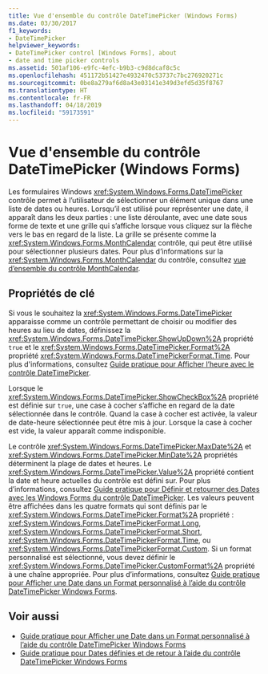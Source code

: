 ```yaml
---
title: Vue d'ensemble du contrôle DateTimePicker (Windows Forms)
ms.date: 03/30/2017
f1_keywords:
- DateTimePicker
helpviewer_keywords:
- DateTimePicker control [Windows Forms], about
- date and time picker controls
ms.assetid: 501af106-e9fc-4efc-b9b3-c9d8dcaf8c5c
ms.openlocfilehash: 451172b51427e4932470c53737c7bc276920271c
ms.sourcegitcommit: 0be8a279af6d8a43e03141e349d3efd5d35f8767
ms.translationtype: HT
ms.contentlocale: fr-FR
ms.lasthandoff: 04/18/2019
ms.locfileid: "59173591"
---
```

# <a name="datetimepicker-control-overview-windows-forms"></a>Vue d'ensemble du contrôle DateTimePicker (Windows Forms)
Les formulaires Windows <xref:System.Windows.Forms.DateTimePicker> contrôle permet à l’utilisateur de sélectionner un élément unique dans une liste de dates ou heures. Lorsqu’il est utilisé pour représenter une date, il apparaît dans les deux parties : une liste déroulante, avec une date sous forme de texte et une grille qui s’affiche lorsque vous cliquez sur la flèche vers le bas en regard de la liste. La grille se présente comme la <xref:System.Windows.Forms.MonthCalendar> contrôle, qui peut être utilisé pour sélectionner plusieurs dates. Pour plus d’informations sur la <xref:System.Windows.Forms.MonthCalendar> du contrôle, consultez [vue d’ensemble du contrôle MonthCalendar](monthcalendar-control-overview-windows-forms.md).  
  
## <a name="key-properties"></a>Propriétés de clé  
 Si vous le souhaitez la <xref:System.Windows.Forms.DateTimePicker> apparaisse comme un contrôle permettant de choisir ou modifier des heures au lieu de dates, définissez la <xref:System.Windows.Forms.DateTimePicker.ShowUpDown%2A> propriété `true` et le <xref:System.Windows.Forms.DateTimePicker.Format%2A> propriété <xref:System.Windows.Forms.DateTimePickerFormat.Time>. Pour plus d'informations, consultez [Guide pratique pour Afficher l’heure avec le contrôle DateTimePicker](how-to-display-time-with-the-datetimepicker-control.md).  
  
 Lorsque le <xref:System.Windows.Forms.DateTimePicker.ShowCheckBox%2A> propriété est définie sur `true`, une case à cocher s’affiche en regard de la date sélectionnée dans le contrôle. Quand la case à cocher est activée, la valeur de date-heure sélectionnée peut être mis à jour. Lorsque la case à cocher est vide, la valeur apparaît comme indisponible.  
  
 Le contrôle <xref:System.Windows.Forms.DateTimePicker.MaxDate%2A> et <xref:System.Windows.Forms.DateTimePicker.MinDate%2A> propriétés déterminent la plage de dates et heures. Le <xref:System.Windows.Forms.DateTimePicker.Value%2A> propriété contient la date et heure actuelles du contrôle est défini sur. Pour plus d’informations, consultez [Guide pratique pour Définir et retourner des Dates avec les Windows Forms du contrôle DateTimePicker](how-to-set-and-return-dates-with-the-windows-forms-datetimepicker-control.md). Les valeurs peuvent être affichées dans les quatre formats qui sont définis par le <xref:System.Windows.Forms.DateTimePicker.Format%2A> propriété : <xref:System.Windows.Forms.DateTimePickerFormat.Long>, <xref:System.Windows.Forms.DateTimePickerFormat.Short>, <xref:System.Windows.Forms.DateTimePickerFormat.Time>, ou <xref:System.Windows.Forms.DateTimePickerFormat.Custom>. Si un format personnalisé est sélectionné, vous devez définir le <xref:System.Windows.Forms.DateTimePicker.CustomFormat%2A> propriété à une chaîne appropriée. Pour plus d’informations, consultez [Guide pratique pour Afficher une Date dans un Format personnalisé à l’aide du contrôle DateTimePicker Windows Forms](display-a-date-in-a-custom-format-with-wf-datetimepicker-control.md).  
  
## <a name="see-also"></a>Voir aussi

- [Guide pratique pour Afficher une Date dans un Format personnalisé à l’aide du contrôle DateTimePicker Windows Forms](display-a-date-in-a-custom-format-with-wf-datetimepicker-control.md)
- [Guide pratique pour Dates définies et de retour à l’aide du contrôle DateTimePicker Windows Forms](how-to-set-and-return-dates-with-the-windows-forms-datetimepicker-control.md)
